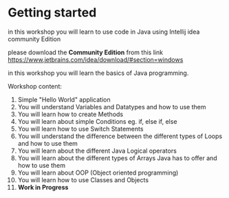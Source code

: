 # Getting started

in this workshop you will learn to use code in Java using Intellij idea community Edition

please download the **Community Edition** from this link
https://www.jetbrains.com/idea/download/#section=windows

in this workshop you will learn the basics of Java programming.

Workshop content:

1. Simple "Hello World" application
2. You will understand Variables and Datatypes and how to use them
3. You will learn how to create Methods
4. You will learn about simple Conditions eg. if, else if, else
5. You will learn how to use Switch Statements
6. You will understand the difference between the different types of Loops and how to use them
6. You will learn about the different Java Logical operators
7. You will learn about the different types of Arrays Java has to offer and how to use them
8. You will learn about OOP (Object oriented programming)
9. You will learn how to use Classes and Objects
10. **Work in Progress**
